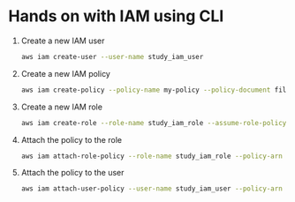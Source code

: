 # Hands on with IAM using CLI

1. Create a new IAM user
    ```bash
    aws iam create-user --user-name study_iam_user
    ```
2. Create a new IAM policy
    ```bash
    aws iam create-policy --policy-name my-policy --policy-document file://policy.json
    ```
3. Create a new IAM role
    ```bash
    aws iam create-role --role-name study_iam_role --assume-role-policy-document file://role_document.json
    ```
4. Attach the policy to the role
    ```bash
    aws iam attach-role-policy --role-name study_iam_role --policy-arn <policy-arn>
    ```
5. Attach the policy to the user
    ```bash
    aws iam attach-user-policy --user-name study_iam_user --policy-arn <policy-arn>
    ```
